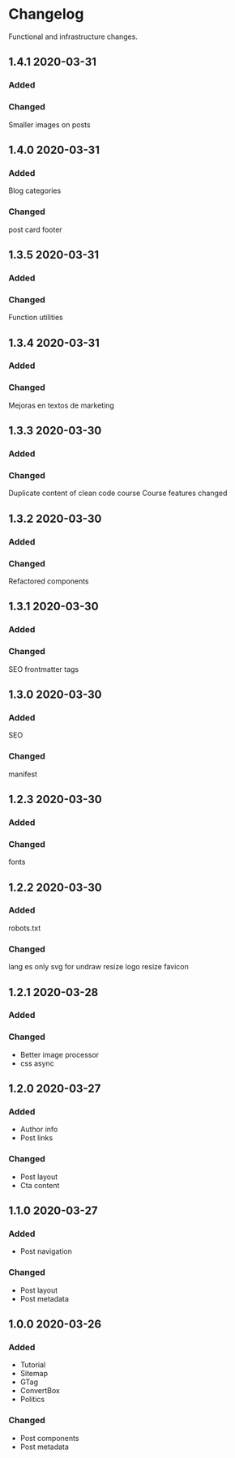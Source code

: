# Changelog

Functional and infrastructure changes.

## 1.4.1 2020-03-31

### Added

### Changed

Smaller images on posts

## 1.4.0 2020-03-31

### Added

Blog categories

### Changed

post card footer

## 1.3.5 2020-03-31

### Added

### Changed

Function utilities

## 1.3.4 2020-03-31

### Added

### Changed

Mejoras en textos de marketing

## 1.3.3 2020-03-30

### Added

### Changed

Duplicate content of clean code course
Course features changed

## 1.3.2 2020-03-30

### Added

### Changed

Refactored components

## 1.3.1 2020-03-30

### Added

### Changed

SEO frontmatter tags

## 1.3.0 2020-03-30

### Added

SEO

### Changed

manifest

## 1.2.3 2020-03-30

### Added

### Changed

fonts

## 1.2.2 2020-03-30

### Added

robots.txt

### Changed

lang es
only svg for undraw
resize logo
resize favicon

## 1.2.1 2020-03-28

### Added

### Changed

- Better image processor
- css async

## 1.2.0 2020-03-27

### Added

- Author info
- Post links

### Changed

- Post layout
- Cta content

## 1.1.0 2020-03-27

### Added

- Post navigation

### Changed

- Post layout
- Post metadata

## 1.0.0 2020-03-26

### Added

- Tutorial
- Sitemap
- GTag
- ConvertBox
- Politics

### Changed

- Post components
- Post metadata
